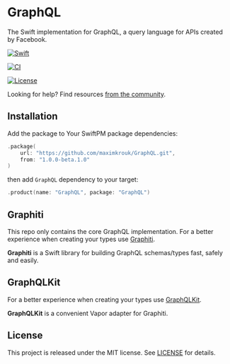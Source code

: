 # GraphQL

The Swift implementation for GraphQL, a query language for APIs created by Facebook.

[![Swift][swift-badge]][swift-url]

[![CI][ci-badge-url]][ci-url]

[![License][mit-badge]][mit-url]

Looking for help? Find resources [from the community](http://graphql.org/community/).

## Installation

Add the package to Your SwiftPM package dependencies:

```swift
.package(
    url: "https://github.com/maximkrouk/GraphQL.git", 
    from: "1.0.0-beta.1.0"
)
```

then add `GraphQL` dependency to your target:

```swift
.product(name: "GraphQL", package: "GraphQL")
```

## Graphiti

This repo only contains the core GraphQL implementation. For a better experience when creating your types use [Graphiti](https://github.com/maximkrouk/Graphiti).

**Graphiti** is a Swift library for building GraphQL schemas/types fast, safely and easily.

## GraphQLKit

For a better experience when creating your types use [GraphQLKit](https://github.com/maximkrouk/GraphQLKit).

**GraphQLKit** is a convenient Vapor adapter for Graphiti.


## License

This project is released under the MIT license. See [LICENSE](LICENSE) for details.

[swift-badge]: https://img.shields.io/badge/Swift-5.2-orange.svg?style=flat
[swift-url]: https://swift.org
[mit-badge]: https://img.shields.io/badge/License-MIT-blue.svg?style=flat
[mit-url]: https://tldrlegal.com/license/mit-license
[ci-badge-url]: https://github.com/maximkrouk/GraphQL/workflows/Build/badge.svg
[ci-url]: https://github.com/maximkrouk/GraphQL/actions